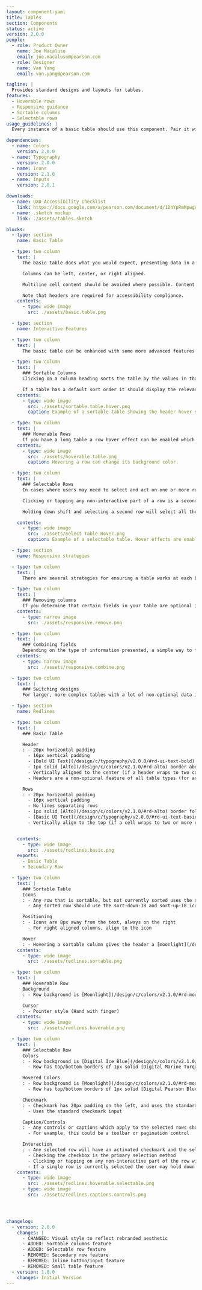 ```yaml
---
layout: component-yaml
title: Tables
section: Components
status: active
version: 2.0.0
people:
  - role: Product Owner
    name: Joe Macaluso
    email: joe.macaluso@pearson.com
  - role: Designer
    name: Van Yang
    email: van.yang@pearson.com

tagline: |
  Provides standard designs and layouts for tables.
features:
  - Hoverable rows
  - Responsive guidance
  - Sortable columns
  - Selectable rows
usage_guidelines: |
  Every instance of a basic table should use this component. Pair it with the toolbar component for more advanced use cases.

dependencies:
  - name: Colors
    version: 2.0.0
  - name: Typography
    version: 2.0.0
  - name: Icons
    version: 2.1.0
  - name: Inputs
    version: 2.0.1

downloads:
  - name: UXD Accessibility Checklist
    link: https://docs.google.com/a/pearson.com/document/d/1DhYpRmMpwgWh5ha75c-MOG3Z9dFHUMsVVxHSm3b0mQs/edit?usp=sharing
  - name: .sketch mockup
    link: ./assets/tables.sketch

blocks:
  - type: section
    name: Basic Table

  - type: two column
    text: |
      The basic table does what you would expect, presenting data in a static tabular format with headers.

      Columns can be left, center, or right aligned.

      Multiline cell content should be avoided where possible. Content should be top aligned.

      Note that headers are required for accessibility compliance.
    contents:
      - type: wide image
        src: ./assets/basic.table.png

  - type: section
    name: Interactive Features

  - type: two column
    text: |
      The basic table can be enhanced with some more advanced features to handle more complicated use cases.

  - type: two column
    text: |
      ### Sortable Columns
      Clicking on a column heading sorts the table by the values in that column. Selecting the same column heading twice alternates between ascending and descending order.

      If a table has a default sort order it should display the relevant icon at initial presentation.
    contents:
      - type: wide image
        src: ./assets/sortable.table.hover.png
        caption: Example of a sortable table showing the header hover state.

  - type: two column
    text: |
      ### Hoverable Rows
      If you have a long table a row hover effect can be enabled which makes it easier to scan and parse.
    contents:
      - type: wide image
        src: ./assets/hoverable.table.png
        caption: Hovering a row can change its background color.

  - type: two column
    text: |
      ### Selectable Rows
      In cases where users may need to select and act on one or more rows you may add a checkbox column and include a toolbar at the top of the table.

      Clicking or tapping any non-interactive part of a row is a secondary method for selecting that row (this will also check the relevant checkmark, which is the primary method).

      Holding down shift and selecting a second row will select all the intervening rows as well.

    contents:
      - type: wide image
        src: ./assets/Select Table Hover.png
        caption: Example of a selectable table. Hover effects are enabled by default. (Hovering selected rows adds the border effect.)

  - type: section
    name: Responsive strategies

  - type: two column
    text: |
      There are several strategies for ensuring a table works at each breakpoint.

  - type: two column
    text: |
      ### Removing columns
      If you determine that certain fields in your table are optional in nature, you can simply remove them to reduce the overall table width until it fits in mobile viewports.
    contents:
      - type: narrow image
        src: ./assets/responsive.remove.png

  - type: two column  
    text: |
      ### Combining fields
      Depending on the type of information presented, a simple way to fit tables into a smaller viewport is combining multiple columns into one. For example, dedicated First and Last name columns can be joined under 'Name'.
    contents:
      - type: narrow image
        src: ./assets/responsive.combine.png

  - type: two column
    text: |
      ### Switching designs
      For larger, more complex tables with a lot of non-optional data it may be necessary to change from using a table to some other display strategy in the mobile view. For example, you may adopt a list view where each item  can be opened up to view its complete dataset.

  - type: section
    name: Redlines

  - type: two column
    text: |
      ### Basic Table

      Header
      : - 20px horizontal padding
        - 16px vertical padding
        - [Bold UI Text](/design/c/typography/v2.0.0/#rd-ui-text-bold)
        - 1px solid [Alto](/design/c/colors/v2.1.0/#rd-alto) border above and below header row
        - Vertically aligned to the center (if a header wraps to two columns)
        - Headers are a non-optional feature of all table types (for accessibility compliance)

      Rows
      : - 20px horizontal padding
        - 16px vertical padding
        - No lines separating rows
        - 1px solid [Alto](/design/c/colors/v2.1.0/#rd-alto) border following the final row
        - [Basic UI Text](/design/c/typography/v2.0.0/#rd-ui-text-basic)
        - Vertically align to the top (if a cell wraps to two or more columns)


    contents:
      - type: wide image
        src: ./assets/redlines.basic.png
    exports:
      - Basic Table
      - Secondary Row

  - type: two column
    text: |
      ### Sortable Table
      Icons
      : - Any row that is sortable, but not currently sorted uses the sort-inactive-18 icon
        - Any sorted row should use the sort-down-18 and sort-up-18 icons, depending on the current sort order

      Positioning
      : - Icons are 8px away from the text, always on the right
        - For right aligned columns, align to the icon

      Hover
      : - Hovering a sortable column gives the header a [moonlight](/design/c/colors/v2.1.0/#rd-moonlight) background
    contents:
      - type: wide image
        src: ./assets/redlines.sortable.png

  - type: two column
    text: |
      ### Hoverable Row
      Background
      : - Row background is [Moonlight](/design/c/colors/v2.1.0/#rd-moonlight)

      Cursor
      : - Pointer style (Hand with finger)
    contents:
      - type: wide image
        src: ./assets/redlines.hoverable.png

  - type: two column
    text: |
      ### Selectable Row
      Colors
      : - Row background is [Digital Ice Blue](/design/c/colors/v2.1.0/#rd-digital-ice-blue)
        - Row has top/bottom borders of 1px solid [Digital Marine Turquoise](/design/c/colors/v2.1.0/#rd-digital-marine-turquoise)

      Hovered Colors
      : - Row background is [Moonlight](/design/c/colors/v2.1.0/#rd-moonlight)
        - Row has top/bottom borders of 1px solid [Digital Pearson Blue](/design/c/colors/v2.1.0/#rd-digital-pearson-blue)

      Checkmark
      : - Checkmark has 20px padding on the left, and uses the standard 20px padding of the cell contents on the right
        - Uses the standard checkmark input

      Caption/Controls
      : - Any controls or captions which apply to the selected rows should be positioned 28px above or below the main table
        - For example, this could be a toolbar or pagination control

      Interaction
      : - Any selected row will have an activated checkmark and the selected visual styles
        - Checking the checkbox is the primary selection method
        - Clicking or tapping on any non-interactive part of the row will also put it in a selected state (including checking the checkmark)
        - If a single row is currently selected the user may hold down shift and select another row, causing all intervening rows to also be selected
    contents:
      - type: wide image
        src: ./assets/redlines.hoverable.selectable.png
      - type: wide image
        src: ./assets/redlines.captions.controls.png




changelog:
  - version: 2.0.0
    changes: |
      - CHANGED: Visual style to reflect rebranded aesthetic
      - ADDED: Sortable columns feature
      - ADDED: Selectable row feature
      - REMOVED: Secondary row feature
      - REMOVED: Inline button/input feature
      - REMOVED: Small table feature
  - version: 1.0.0
    changes: Initial Version
---
```


